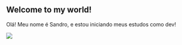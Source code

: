 ## Welcome to my world! 

Olá! Meu nome é Sandro, e estou iniciando meus estudos como dev!

<picture>
<source
  srcset="https://github-readme-stats.vercel.app/api?username=Sandro-Gomes&show_icons=true&theme=dark"
  media="(prefers-color-scheme: dark)"
/>
<source
  srcset="https://github-readme-stats.vercel.app/api?username=Sandro-Gomes&show_icons=true"
  media="(prefers-color-scheme: light), (prefers-color-scheme: no-preference)"
/>
<img src="https://github-readme-stats.vercel.app/api?username=Sandro-Gomes&show_icons=true" />
</picture>
